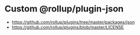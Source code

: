 # Custom @rollup/plugin-json

* https://github.com/rollup/plugins/tree/master/packages/json
* https://github.com/rollup/plugins/blob/master/LICENSE
